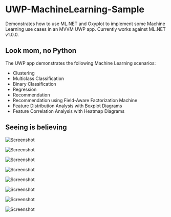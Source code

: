 # UWP-MachineLearning-Sample
Demonstrates how to use ML.NET and Oxyplot to implement some Machine Learning use cases in an MVVM UWP app. Currently works against ML.NET v1.0.0.

## Look mom, no Python
The UWP app demonstrates the following Machine Learning scenarios:
* Clustering
* Multiclass Classification
* Binary Classification
* Regression
* Recommendation
* Recommendation using Field-Aware Factorization Machine
* Feature Distribution Analysis with Boxplot Diagrams
* Feature Correlation Analysis with Heatmap Diagrams

## Seeing is believing

![Screenshot](Assets/Clustering.png?raw=true)

![Screenshot](Assets/MulticlassClassification.png?raw=true)

![Screenshot](Assets/BinaryClassification.png?raw=true)

![Screenshot](Assets/Regression.png?raw=true)

![Screenshot](Assets/Recommendation.png?raw=true)

![Screenshot](Assets/FfmRecommendation.png?raw=true)

![Screenshot](Assets/BoxPlot.png?raw=true)

![Screenshot](Assets/HeatMap.png?raw=true)
